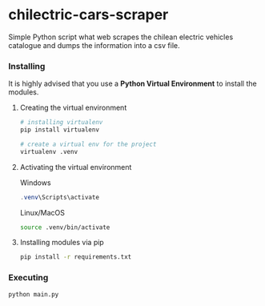 # chilectric-cars-scraper
Simple Python script what web scrapes the chilean electric vehicles catalogue and dumps the information into a csv file.

### Installing

It is highly advised that you use a **Python Virtual Environment** to install the modules.

1. Creating the virtual environment

    ```bash
    # installing virtualenv
    pip install virtualenv

    # create a virtual env for the project
    virtualenv .venv
    ```

2. Activating the virtual environment

    Windows

    ```powershell
    .venv\Scripts\activate
    ```

    Linux/MacOS

    ```bash
    source .venv/bin/activate
    ```

3. Installing modules via pip

    ```bash
    pip install -r requirements.txt
    ```

### Executing

```bash
python main.py
```

